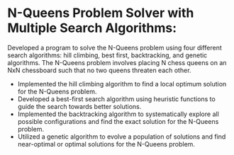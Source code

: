 # N-Queens Problem Solver with Multiple Search Algorithms:

Developed a program to solve the N-Queens problem using four different search algorithms: hill climbing, best first, backtracking, and genetic algorithms. The N-Queens problem involves placing N chess queens on an NxN chessboard such that no two queens threaten each other.
    
- Implemented the hill climbing algorithm to find a local optimum solution for the N-Queens problem.
- Developed a best-first search algorithm using heuristic functions to guide the search towards better solutions.
- Implemented the backtracking algorithm to systematically explore all possible configurations and find the exact solution for the N-Queens problem.
- Utilized a genetic algorithm to evolve a population of solutions and find near-optimal or optimal solutions for the N-Queens problem.

